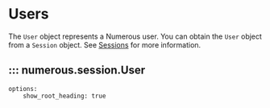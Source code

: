 # Users

The `User` object represents a Numerous user. You can obtain the `User` object from a `Session` object. See [Sessions](sessions.md) for more information.

## ::: numerous.session.User

    options:
        show_root_heading: true
